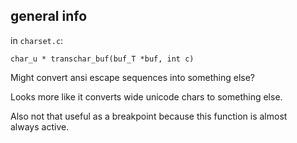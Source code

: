 ## general info

in `charset.c`:
```
char_u * transchar_buf(buf_T *buf, int c)
```

Might convert ansi escape sequences into something else?

Looks more like it converts wide unicode chars to something else.

Also not that useful as a breakpoint because this function is almost \
always active.
